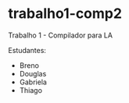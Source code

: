 # trabalho1-comp2

Trabalho 1 - Compilador para LA

Estudantes:
- Breno 
- Douglas
- Gabriela
- Thiago

